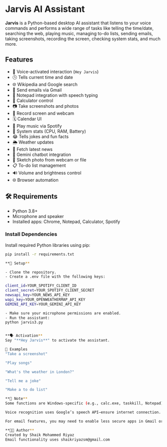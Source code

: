 # Jarvis AI Assistant

**Jarvis** is a Python-based desktop AI assistant that listens to your voice commands and performs a wide range of tasks like telling the time/date, searching the web, playing music, managing to-do lists, sending emails, taking screenshots, recording the screen, checking system stats, and much more.

## Features

- 🎤 Voice-activated interaction (`Hey Jarvis`)
- 🕓 Tells current time and date
- 🌐 Wikipedia and Google search
- 📧 Send emails via Gmail
- 📄 Notepad integration with speech typing
- 🧮 Calculator control
- 📷 Take screenshots and photos
- 🎥 Record screen and webcam
- 🗓️ Calendar UI
- 🎵 Play music via Spotify
- 🔋 System stats (CPU, RAM, Battery)
- 😂 Tells jokes and fun facts
- 🌦️ Weather updates
- 📰 Fetch latest news
- 🧠 Gemini chatbot integration
- 🎨 Sketch photo from webcam or file
- 📋 To-do list management
- 🔊 Volume and brightness control
- 🌐 Browser automation

## 🛠 Requirements

- Python 3.8+
- Microphone and speaker
- Installed apps: Chrome, Notepad, Calculator, Spotify

### Install Dependencies

Install required Python libraries using pip:

```bash
pip install -r requirements.txt

**🧪 Setup**

- Clone the repository.
- Create a .env file with the following keys:

client_id=YOUR_SPOTIFY_CLIENT_ID
client_secret=YOUR_SPOTIFY_CLIENT_SECRET
newsapi_key=YOUR_NEWS_API_KEY
wapi_key=YOUR_OPENWEATHERMAP_API_KEY
GEMINI_API_KEY=YOUR_GEMINI_API_KEY

- Make sure your microphone permissions are enabled.
- Run the assistant:
python jarvis3.py


**🗣 Activation**
Say "**Hey Jarvis**" to activate the assistant.

📸 Examples
"Take a screenshot"

"Play songs"

"What's the weather in London?"

"Tell me a joke"

"Make a to do list"

**📌 Note**
Some functions are Windows-specific (e.g., calc.exe, taskkill, Notepad).

Voice recognition uses Google’s speech API—ensure internet connection.

For email features, you may need to enable less secure apps in Gmail or use an app password.

**🧑‍💻 Author**
Created by Shaik Mohammed Riyaz
Email functionality uses shaikriyazsm@gmail.com
